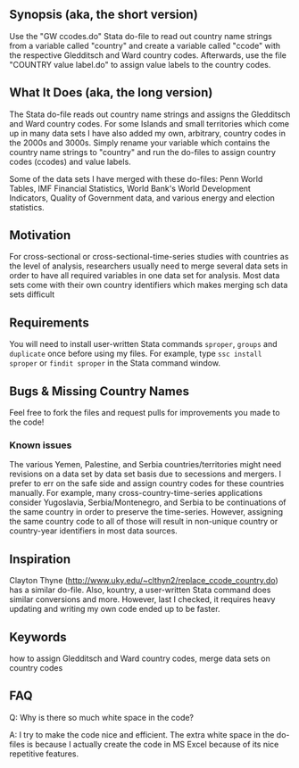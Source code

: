 ## Synopsis	(aka, the short version)

Use the "GW ccodes.do" Stata do-file to read out country name strings from a variable called "country" and create a variable called "ccode" with the respective Gledditsch and Ward country codes. 
Afterwards, use the file "COUNTRY value label.do" to assign value labels to the country codes.


## What It Does (aka, the long version)
The Stata do-file reads out country name strings and assigns the Gledditsch and Ward country codes. For some Islands and small territories which come up in many data sets I have also added my own, arbitrary, country codes in the 2000s and 3000s.
Simply rename your variable which contains the country name strings to "country" and run the do-files to assign country codes (ccodes) and value labels.

Some of the data sets I have merged with these do-files: Penn World Tables, IMF Financial Statistics, World Bank's World Development Indicators, Quality of Government data, and various energy and election statistics.

## Motivation
For cross-sectional or cross-sectional-time-series studies with countries as the level of analysis, researchers usually need to merge several data sets in order to have all required variables in one data set for analysis. Most data sets come with their own country identifiers which makes merging sch data sets difficult

## Requirements
You will need to install user-written Stata commands `sproper`, `groups` and `duplicate` once before using my files. For example, type `ssc install sproper` or `findit sproper` in the Stata command window.

## Bugs & Missing Country Names
Feel free to fork the files and request pulls for improvements you made to the code!

### Known issues
The various Yemen, Palestine, and Serbia countries/territories might need revisions on a data set by data set basis due to secessions and mergers. I prefer to err on the safe side and assign country codes for these countries manually. For example, many cross-country-time-series applications consider Yugoslavia, Serbia/Montenegro, and Serbia to be continuations of the same country in order to preserve the time-series. However, assigning the same country code to all of those will result in non-unique country or country-year identifiers in most data sources.

## Inspiration
Clayton Thyne (http://www.uky.edu/~clthyn2/replace_ccode_country.do) has a similar do-file. Also, kountry, a user-written Stata command does similar conversions and more. However, last I checked, it requires heavy updating and writing my own code ended up to be faster.

## Keywords
how to assign Gledditsch and Ward country codes, merge data sets on country codes

## FAQ
Q: Why is there so much white space in the code?

A: I try to make the code nice and efficient. The extra white space in the do-files is because I actually create the code in MS Excel because of its nice repetitive features.